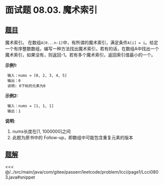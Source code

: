 # 面试题 08.03. 魔术索引

## [题目](https://leetcode.cn/problems/magic-index-lcci/)
魔术索引。 在数组`A[0...n-1]`中，有所谓的魔术索引，满足条件`A[i] = i`。给定一个有序整数数组，编写一种方法找出魔术索引，若有的话，在数组A中找出一个魔术索引，如果没有，则返回-1。若有多个魔术索引，返回索引值最小的一个。

**示例1:**

```
 输入：nums = [0, 2, 3, 4, 5]
 输出：0
 说明: 0下标的元素为0
```

**示例2:**

```
 输入：nums = [1, 1, 1]
 输出：1
```

**说明:**

1. nums长度在\[1, 1000000\]之间
2. 此题为原书中的 Follow-up，即数组中可能包含重复元素的版本


## [题解](https://github.com/PasseRR/JavaLeetCode/blob/master/src/main/java/com/gitee/passerr/leetcode/problem/lcci/page1/Lcci0803.java)

<<< @/../src/main/java/com/gitee/passerr/leetcode/problem/lcci/page1/Lcci0803.java#snippet
